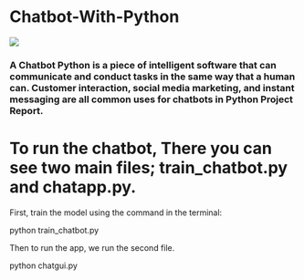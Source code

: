 # Chatbot-With-Python

<a href="https://www.github.com/NirajanAcharya666" target="_blank" rel="noreferrer"><img
src="https://149695847.v2.pressablecdn.com/wp-content/uploads/2018/12/robot-building-a-chatbot-gif.gif" /></a>

<h3>A Chatbot Python is a piece of intelligent software that can communicate and conduct tasks in the same way that a human can. Customer interaction, social media marketing, and instant messaging are all common uses for chatbots in Python Project Report. </h3>





<h1>To run the chatbot, There you can see two main files; train_chatbot.py and chatapp.py.</h1>

<p> First, train the model using the command in the terminal:

python train_chatbot.py </p>

<p>  Then to run the app, we run the second file.

python chatgui.py </p>

